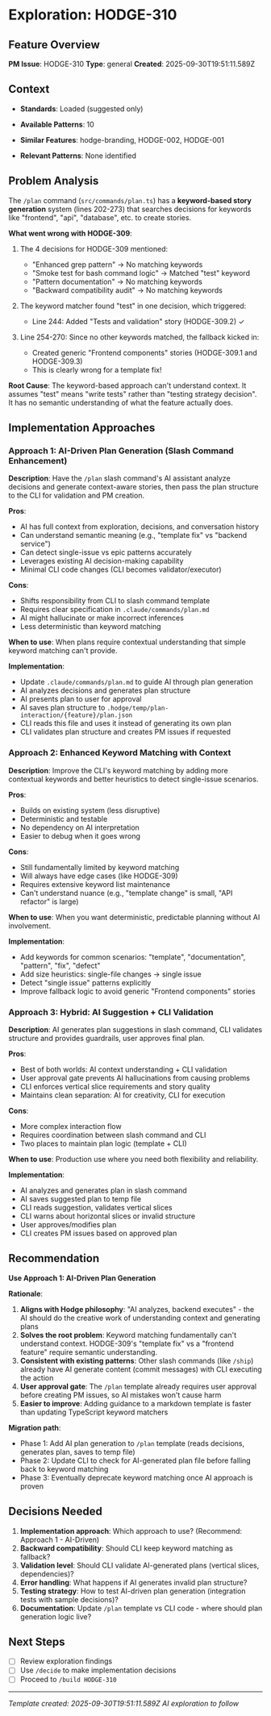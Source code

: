 # Exploration: HODGE-310

## Feature Overview
**PM Issue**: HODGE-310
**Type**: general
**Created**: 2025-09-30T19:51:11.589Z

## Context
- **Standards**: Loaded (suggested only)
- **Available Patterns**: 10

- **Similar Features**: hodge-branding, HODGE-002, HODGE-001
- **Relevant Patterns**: None identified

## Problem Analysis

The `/plan` command (`src/commands/plan.ts`) has a **keyword-based story generation** system (lines 202-273) that searches decisions for keywords like "frontend", "api", "database", etc. to create stories.

**What went wrong with HODGE-309**:
1. The 4 decisions for HODGE-309 mentioned:
   - "Enhanced grep pattern" → No matching keywords
   - "Smoke test for bash command logic" → Matched "test" keyword
   - "Pattern documentation" → No matching keywords
   - "Backward compatibility audit" → No matching keywords

2. The keyword matcher found "test" in one decision, which triggered:
   - Line 244: Added "Tests and validation" story (HODGE-309.2) ✓

3. Line 254-270: Since no other keywords matched, the fallback kicked in:
   - Created generic "Frontend components" stories (HODGE-309.1 and HODGE-309.3)
   - This is clearly wrong for a template fix!

**Root Cause**: The keyword-based approach can't understand context. It assumes "test" means "write tests" rather than "testing strategy decision". It has no semantic understanding of what the feature actually does.

## Implementation Approaches

### Approach 1: AI-Driven Plan Generation (Slash Command Enhancement)
**Description**: Have the `/plan` slash command's AI assistant analyze decisions and generate context-aware stories, then pass the plan structure to the CLI for validation and PM creation.

**Pros**:
- AI has full context from exploration, decisions, and conversation history
- Can understand semantic meaning (e.g., "template fix" vs "backend service")
- Can detect single-issue vs epic patterns accurately
- Leverages existing AI decision-making capability
- Minimal CLI code changes (CLI becomes validator/executor)

**Cons**:
- Shifts responsibility from CLI to slash command template
- Requires clear specification in `.claude/commands/plan.md`
- AI might hallucinate or make incorrect inferences
- Less deterministic than keyword matching

**When to use**: When plans require contextual understanding that simple keyword matching can't provide.

**Implementation**:
- Update `.claude/commands/plan.md` to guide AI through plan generation
- AI analyzes decisions and generates plan structure
- AI presents plan to user for approval
- AI saves plan structure to `.hodge/temp/plan-interaction/{feature}/plan.json`
- CLI reads this file and uses it instead of generating its own plan
- CLI validates plan structure and creates PM issues if requested

### Approach 2: Enhanced Keyword Matching with Context
**Description**: Improve the CLI's keyword matching by adding more contextual keywords and better heuristics to detect single-issue scenarios.

**Pros**:
- Builds on existing system (less disruptive)
- Deterministic and testable
- No dependency on AI interpretation
- Easier to debug when it goes wrong

**Cons**:
- Still fundamentally limited by keyword matching
- Will always have edge cases (like HODGE-309)
- Requires extensive keyword list maintenance
- Can't understand nuance (e.g., "template change" is small, "API refactor" is large)

**When to use**: When you want deterministic, predictable planning without AI involvement.

**Implementation**:
- Add keywords for common scenarios: "template", "documentation", "pattern", "fix", "defect"
- Add size heuristics: single-file changes → single issue
- Detect "single issue" patterns explicitly
- Improve fallback logic to avoid generic "Frontend components" stories

### Approach 3: Hybrid: AI Suggestion + CLI Validation
**Description**: AI generates plan suggestions in slash command, CLI validates structure and provides guardrails, user approves final plan.

**Pros**:
- Best of both worlds: AI context understanding + CLI validation
- User approval gate prevents AI hallucinations from causing problems
- CLI enforces vertical slice requirements and story quality
- Maintains clean separation: AI for creativity, CLI for execution

**Cons**:
- More complex interaction flow
- Requires coordination between slash command and CLI
- Two places to maintain plan logic (template + CLI)

**When to use**: Production use where you need both flexibility and reliability.

**Implementation**:
- AI analyzes and generates plan in slash command
- AI saves suggested plan to temp file
- CLI reads suggestion, validates vertical slices
- CLI warns about horizontal slices or invalid structure
- User approves/modifies plan
- CLI creates PM issues based on approved plan

## Recommendation

**Use Approach 1: AI-Driven Plan Generation**

**Rationale**:
1. **Aligns with Hodge philosophy**: "AI analyzes, backend executes" - the AI should do the creative work of understanding context and generating plans
2. **Solves the root problem**: Keyword matching fundamentally can't understand context. HODGE-309's "template fix" vs a "frontend feature" require semantic understanding.
3. **Consistent with existing patterns**: Other slash commands (like `/ship`) already have AI generate content (commit messages) with CLI executing the action
4. **User approval gate**: The `/plan` template already requires user approval before creating PM issues, so AI mistakes won't cause harm
5. **Easier to improve**: Adding guidance to a markdown template is faster than updating TypeScript keyword matchers

**Migration path**:
- Phase 1: Add AI plan generation to `/plan` template (reads decisions, generates plan, saves to temp file)
- Phase 2: Update CLI to check for AI-generated plan file before falling back to keyword matching
- Phase 3: Eventually deprecate keyword matching once AI approach is proven

## Decisions Needed

1. **Implementation approach**: Which approach to use? (Recommend: Approach 1 - AI-Driven)
2. **Backward compatibility**: Should CLI keep keyword matching as fallback?
3. **Validation level**: Should CLI validate AI-generated plans (vertical slices, dependencies)?
4. **Error handling**: What happens if AI generates invalid plan structure?
5. **Testing strategy**: How to test AI-driven plan generation (integration tests with sample decisions)?
6. **Documentation**: Update `/plan` template vs CLI code - where should plan generation logic live?

## Next Steps
- [ ] Review exploration findings
- [ ] Use `/decide` to make implementation decisions
- [ ] Proceed to `/build HODGE-310`

---
*Template created: 2025-09-30T19:51:11.589Z*
*AI exploration to follow*
